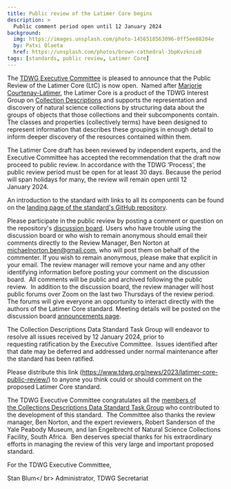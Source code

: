 ```yaml
---
title: Public review of the Latimer Core begins
description: >
  Public comment period open until 12 January 2024
background:
  img: https://images.unsplash.com/photo-1456518563096-0ff5ee08204e
  by: Patxi Olaeta
  href: https://unsplash.com/photos/brown-cathedral-3bpKvzknix0
tags: [standards, public review, Latimer Core]
---
```


The [TDWG Executive Committee](/about/executive/) is pleased to announce that the Public Review of the Latimer Core (LtC) is now open.  Named after [Marjorie Courtenay-Latimer](https://en.wikipedia.org/wiki/Marjorie_Courtenay-Latimer), the Latimer Core is a product of the TDWG Interest Group on [Collection Descriptions](/community/cd/) and supports the representation and discovery of natural science collections by structuring data about the groups of objects that those collections and their subcomponents contain. The classes and properties (collectively terms) have been designed to represent information that describes these groupings in enough detail to inform deeper discovery of the resources contained within them.

The Latimer Core draft has been reviewed by independent experts, and the Executive Committee has accepted the recommendation that the draft now proceed to public review. In accordance with the TDWG ‘Process’, the public review period must be open for at least 30 days. Because the period will span holidays for many, the review will remain open until 12 January 2024. 

An introduction to the standard with links to all its components can be found on the [landing page of the standard's GitHub repository](https://github.com/tdwg/ltc).  

Please participate in the public review by posting a comment or question on the repository's [discussion board](https://github.com/tdwg/ltc/discussions). Users who have trouble using the discussion board or who wish to remain anonymous should email their comments directly to the Review Manager, Ben Norton at michaelnorton.ben@gmail.com, who will post them on behalf of the commenter. If you wish to remain anonymous, please make that explicit in your email. The review manager will remove your name and any other identifying information before posting your comment on the discussion board.  All comments will be public and archived following the public review.  In addition to the discussion board, the review manager will host public forums over Zoom on the last two Thursdays of the review period. The forums will give everyone an opportunity to interact directly with the authors of the Latimer Core standard. Meeting details will be posted on the discussion board [announcements page](https://github.com/tdwg/ltc/discussions/categories/announcements).

The Collection Descriptions Data Standard Task Group will endeavor to resolve all issues received by 12 January 2024, prior to requesting ratification by the Executive Committee.  Issues identified after that date may be deferred and addressed under normal maintenance after the standard has been ratified.

Please distribute this link (https://www.tdwg.org/news/2023/latimer-core-public-review/) to anyone you think could or should comment on the proposed Latimer Core standard.

The TDWG Executive Committee congratulates all the [members of the Collections Descriptions Data Standard Task Group](https://github.com/tdwg/cd/blob/master/README.md#members) who contributed to the development of this standard.  The Committee also thanks the review manager, Ben Norton, and the expert reviewers, Robert Sanderson of the Yale Peabody Museum, and Ian Engelbrecht of Natural Science Collections Facility, South Africa.  Ben deserves special thanks for his extraordinary efforts in managing the review of this very large and important proposed standard.

For the TDWG Executive Committee,

Stan Blum</ br>
Administrator, TDWG Secretariat
